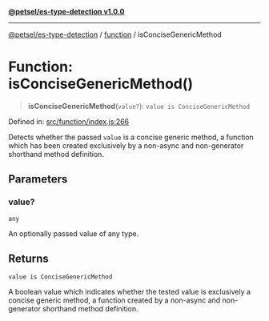 [**@petsel/es-type-detection v1.0.0**](../../README.md)

***

[@petsel/es-type-detection](../../modules.md) / [function](../README.md) / isConciseGenericMethod

# Function: isConciseGenericMethod()

> **isConciseGenericMethod**(`value?`): `value is ConciseGenericMethod`

Defined in: [src/function/index.js:266](https://github.com/petsel/es-type-detection/blob/ee065d8dbfab0995c95e9bb864d87647f5391dda/src/function/index.js#L266)

Detects whether the passed `value` is a concise generic method, a function
which has been created exclusively by a non-async and non-generator shorthand
method definition.

## Parameters

### value?

`any`

An optionally passed value of any type.

## Returns

`value is ConciseGenericMethod`

A boolean value which indicates whether the tested value is exclusively a
 concise generic method, a function created by a non-async and non-generator
 shorthand method definition.
